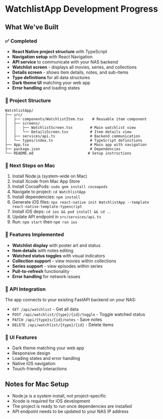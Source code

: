 # WatchlistApp Development Progress

## What We've Built

### ✅ Completed
- **React Native project structure** with TypeScript
- **Navigation setup** with React Navigation
- **API service** to communicate with your NAS backend
- **Watchlist screen** - displays all movies, series, and collections
- **Details screen** - shows item details, notes, and sub-items
- **Type definitions** for all data structures
- **Dark theme UI** matching your web app
- **Error handling** and loading states

### 📁 Project Structure
```
WatchlistApp/
├── src/
│   ├── components/WatchlistItem.tsx    # Reusable item component
│   ├── screens/
│   │   ├── WatchlistScreen.tsx        # Main watchlist view
│   │   └── DetailsScreen.tsx          # Item details view
│   ├── services/api.ts                # Backend communication
│   └── types/index.ts                 # TypeScript definitions
├── App.tsx                            # Main app with navigation
├── package.json                       # Dependencies
└── README.md                         # Setup instructions
```

### 🔧 Next Steps on Mac
1. Install Node.js (system-wide on Mac)
2. Install Xcode from Mac App Store
3. Install CocoaPods: `sudo gem install cocoapods`
4. Navigate to project: `cd WatchlistApp`
5. Install dependencies: `npm install`
6. Generate iOS files: `npx react-native init WatchlistApp --template react-native-template-typescript`
7. Install iOS deps: `cd ios && pod install && cd ..`
8. Update API endpoint in `src/services/api.ts`
9. Run: `npm start` then `npm run ios`

### 🎯 Features Implemented
- **Watchlist display** with poster art and status
- **Item details** with notes editing
- **Watched status toggles** with visual indicators
- **Collection support** - view movies within collections
- **Series support** - view episodes within series
- **Pull-to-refresh** functionality
- **Error handling** for network issues

### 🔗 API Integration
The app connects to your existing FastAPI backend on your NAS:
- `GET /api/watchlist` - Get all data
- `POST /api/watchlist/{type}/{id}/toggle` - Toggle watched status
- `PATCH /api/{type}s/{id}/notes` - Save notes
- `DELETE /api/watchlist/{type}/{id}` - Delete items

### 📱 UI Features
- Dark theme matching your web app
- Responsive design
- Loading states and error handling
- Native iOS navigation
- Touch-friendly interactions

## Notes for Mac Setup
- Node.js is a system install, not project-specific
- Xcode is required for iOS development
- The project is ready to run once dependencies are installed
- API endpoint needs to be updated to your NAS IP address 